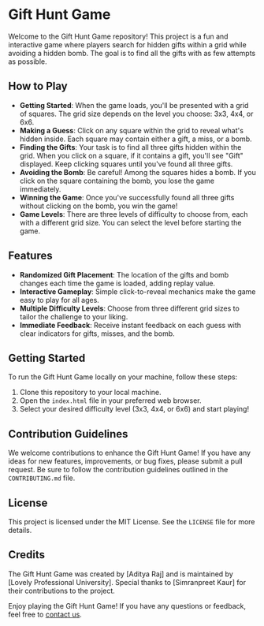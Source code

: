 # Gift Hunt Game

Welcome to the Gift Hunt Game repository! This project is a fun and interactive game where players search for hidden gifts within a grid while avoiding a hidden bomb. The goal is to find all the gifts with as few attempts as possible.

## How to Play

- **Getting Started**: When the game loads, you'll be presented with a grid of squares. The grid size depends on the level you choose: 3x3, 4x4, or 6x6.
- **Making a Guess**: Click on any square within the grid to reveal what's hidden inside. Each square may contain either a gift, a miss, or a bomb.
- **Finding the Gifts**: Your task is to find all three gifts hidden within the grid. When you click on a square, if it contains a gift, you'll see "Gift" displayed. Keep clicking squares until you've found all three gifts.
- **Avoiding the Bomb**: Be careful! Among the squares hides a bomb. If you click on the square containing the bomb, you lose the game immediately.
- **Winning the Game**: Once you've successfully found all three gifts without clicking on the bomb, you win the game!
- **Game Levels**: There are three levels of difficulty to choose from, each with a different grid size. You can select the level before starting the game.

## Features

- **Randomized Gift Placement**: The location of the gifts and bomb changes each time the game is loaded, adding replay value.
- **Interactive Gameplay**: Simple click-to-reveal mechanics make the game easy to play for all ages.
- **Multiple Difficulty Levels**: Choose from three different grid sizes to tailor the challenge to your liking.
- **Immediate Feedback**: Receive instant feedback on each guess with clear indicators for gifts, misses, and the bomb.

## Getting Started

To run the Gift Hunt Game locally on your machine, follow these steps:

1. Clone this repository to your local machine.
2. Open the `index.html` file in your preferred web browser.
3. Select your desired difficulty level (3x3, 4x4, or 6x6) and start playing!

## Contribution Guidelines

We welcome contributions to enhance the Gift Hunt Game! If you have any ideas for new features, improvements, or bug fixes, please submit a pull request. Be sure to follow the contribution guidelines outlined in the `CONTRIBUTING.md` file.

## License

This project is licensed under the MIT License. See the `LICENSE` file for more details.

## Credits

The Gift Hunt Game was created by [Aditya Raj] and is maintained by [Lovely Professional University]. Special thanks to [Simranpreet Kaur] for their contributions to the project.

Enjoy playing the Gift Hunt Game! If you have any questions or feedback, feel free to [contact us](mailto:adityapersonalac@gmail.com).
